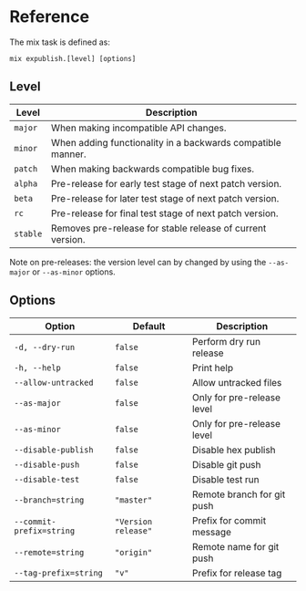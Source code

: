 # Reference

The mix task is defined as:

```
mix expublish.[level] [options]
```

## Level

| Level    | Description                                                 |
| -------- | ----------------------------------------------------------- |
| `major`  | When making incompatible API changes.                       |
| `minor`  | When adding functionality in a backwards compatible manner. |
| `patch`  | When making backwards compatible bug fixes.                 |
| `alpha`  | Pre-release for early test stage of next patch version.     |
| `beta`   | Pre-release for later test stage of next patch version.     |
| `rc`     | Pre-release for final test stage of next patch version.     |
| `stable` | Removes pre-release for stable release of current version.  |

Note on pre-releases: the version level can by changed by using the
`--as-major` or `--as-minor` options.

## Options

| Option                   | Default             | Description                |
| ------------------------ | ------------------- | -------------------------- |
| `-d, --dry-run`          | `false`             | Perform dry run release    |
| `-h, --help`             | `false`             | Print help                 |
| `--allow-untracked`      | `false`             | Allow untracked files      |
| `--as-major`             | `false`             | Only for pre-release level |
| `--as-minor`             | `false`             | Only for pre-release level |
| `--disable-publish`      | `false`             | Disable hex publish        |
| `--disable-push`         | `false`             | Disable git push           |
| `--disable-test`         | `false`             | Disable test run           |
| `--branch=string`        | `"master"`          | Remote branch for git push |
| `--commit-prefix=string` | `"Version release"` | Prefix for commit message  |
| `--remote=string`        | `"origin"`          | Remote name for git push   |
| `--tag-prefix=string`    | `"v"`               | Prefix for release tag     |
